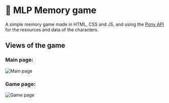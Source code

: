 <h1> 🦄 MLP Memory game </h1>
A simple memory game made in HTML, CSS and JS, and using the <a href="https://ponyweb.ml/">Pony API</a> for the resources and data of the characters.

<h2>Views of the game</h2>

<h3>Main page:</h3>
<img src="https://i.ibb.co/cCdmFRq/mlp-memory-game-main-page.png" alt="Main page">

<h3>Game page:</h3>
<img src="https://i.ibb.co/S3sS7dM/mlp-memory-game-game-page.png" alt="Game page">
